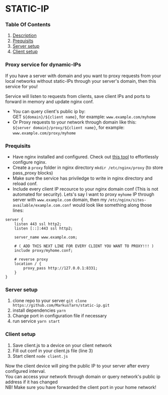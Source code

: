 # STATIC-IP

### Table Of Contents

1. [ Description ](#description)
2. [ Prequisits ](#prequisits)
3. [ Server setup ](#server)
4. [ Client setup ](#client)

<a name="description"></a>

### Proxy service for dynamic-IPs
If you have a server with domain and you want to proxy requests from your local networks without static-IPs through your server's domain, then this service for you! 

Service will listen to requests from clients, save client IPs and ports to forward in memory and update nginx conf.

* You can query client's public ip by:  
GET `${domain}/${client name}`, for example: `www.example.com/myhome`
* Or Proxy requests to your network through domain like this:  
 `${server domain}/proxy/${client name}`, for example: `www.example.com/proxy/myhome`

<a name="prequisits"></a>

### Prequisits
* Have nginx installed and configured. Check out [this tool](https://www.digitalocean.com/community/tools/nginx) to effortlessly configure nginx.
* Create a `proxy` folder in nginx directory `mkdir /etc/nginx/proxy` (to store pass_proxy blocks)  
* Make sure the service has priviledge to write in nginx directory and reload conf.
* Include every client IP recource to your nginx domain conf (This is not automated for security).
Lets's say I want to proxy `myhome` IP through server with `www.example.com` domain, then my `/etc/nginx/sites-available/example.com.conf` would look like something along those lines:

```
server {
    listen 443 ssl http2;
    listen [::]:443 ssl http2;

    server_name www.example.com;

    # ( ADD THIS NEXT LINE FOR EVERY CLIENT YOU WANT TO PROXY!!! )
    include proxy/myhome.conf;

    # reverse proxy
    location / {
        proxy_pass http://127.0.0.1:8331;
    }
}
```
<a name="server"></a>

### Server setup
1. clone repo to your server `git clone https://github.com/MarkusTarn/static-ip.git`
2. install dependencies `yarn`
3. Change port in configuration file if necessary
3. run service `yarn start`

<a name="client"></a>

### Client setup
1. Save client.js to a device on your client network
2. Fill out conf in your client.js file (line 3)
3. Start client `node client.js`

Now the client device will ping the public IP to your server after every configured interval.  
You can access your network through domain or query network's public ip address if it has changed  
NB! Make sure you have forwarded the client port in your home network!